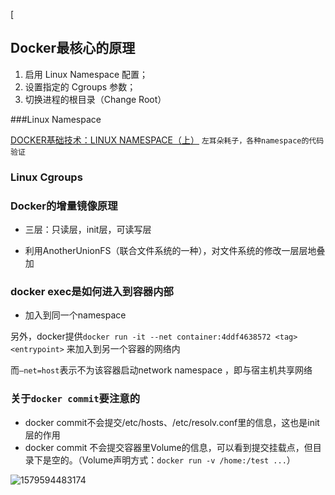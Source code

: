 [

## Docker最核心的原理

1. 启用 Linux Namespace 配置； 
2. 设置指定的 Cgroups 参数；
3. 切换进程的根目录（Change Root）

###Linux Namespace

[DOCKER基础技术：LINUX NAMESPACE（上）](https://coolshell.cn/articles/17010.html) `左耳朵耗子，各种namespace的代码验证`



### Linux Cgroups



### Docker的增量镜像原理

- 三层：只读层，init层，可读写层 

- 利用AnotherUnionFS（联合文件系统的一种），对文件系统的修改一层层地叠加

  

### docker exec是如何进入到容器内部

- 加入到同一个namespace

另外，docker提供`docker run -it --net container:4ddf4638572 <tag> <entrypoint>` 来加入到另一个容器的网络内

而`–net=host`表示不为该容器启动network namespace ，即与宿主机共享网络



### 关于`docker commit`要注意的

- docker commit不会提交/etc/hosts、/etc/resolv.conf里的信息，这也是init层的作用
- docker commit 不会提交容器里Volume的信息，可以看到提交挂载点，但目录下是空的。（Volume声明方式：`docker run -v /home:/test ...`）

![1579594483174](../../../../projectdocsmyimages/1579594483174.png)